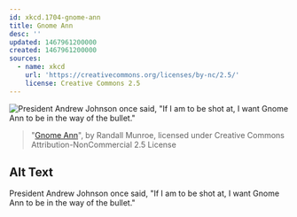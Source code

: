 ```yaml
---
id: xkcd.1704-gnome-ann
title: Gnome Ann
desc: ''
updated: 1467961200000
created: 1467961200000
sources:
  - name: xkcd
    url: 'https://creativecommons.org/licenses/by-nc/2.5/'
    license: Creative Commons 2.5
---
```

![President Andrew Johnson once said, "If I am to be shot at, I want Gnome Ann to be in the way of the bullet."](https://imgs.xkcd.com/comics/gnome_ann.png)
> "[Gnome Ann](https://xkcd.com/1704/)", by Randall Munroe, licensed under Creative Commons Attribution-NonCommercial 2.5 License

## Alt Text
President Andrew Johnson once said, "If I am to be shot at, I want Gnome Ann to be in the way of the bullet."
